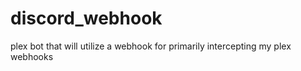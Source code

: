 # discord_webhook
plex bot that will utilize a webhook for primarily intercepting my plex webhooks 

